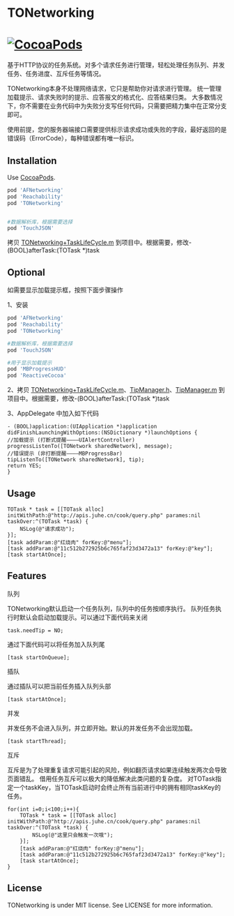 # TONetworking 

[![CocoaPods](https://img.shields.io/cocoapods/v/TONetworking.svg?style=flat)](http://cocoapods.org/?q=name%3ATONetworking)
==============



基于HTTP协议的任务系统。对多个请求任务进行管理，轻松处理任务队列、并发任务、任务进度、互斥任务等情况。

TONetworking本身不处理网络请求，它只是帮助你对请求进行管理。
统一管理加载提示、请求失败时的提示、应答报文的格式化、应答结果归类。
大多数情况下，你不需要在业务代码中为失败分支写任何代码，只需要把精力集中在正常分支即可。

使用前提，您的服务器端接口需要提供标示请求成功或失败的字段，最好返回的是错误码（ErrorCode），每种错误都有唯一标识。

Installation
------------
Use [CocoaPods](http://cocoapods.org).

```ruby
pod 'AFNetworking'
pod 'Reachability'
pod 'TONetworking'


#数据解析库，根据需要选择
pod 'TouchJSON'
```

拷贝 [TONetworking+TaskLifeCycle.m](https://github.com/TonyJR/TONetworking/blob/master/TONetworkingDemo/TONetworkingDemo/TONetwork%2BTaskLifeCycle.m) 到项目中。根据需要，修改-(BOOL)afterTask:(TOTask *)task

Optional
--------
如需要显示加载提示框，按照下面步骤操作

1、安装
```ruby
pod 'AFNetworking'
pod 'Reachability'
pod 'TONetworking'

#数据解析库，根据需要选择
pod 'TouchJSON'

#用于显示加载提示
pod 'MBProgressHUD'
pod 'ReactiveCocoa'
```

2、拷贝 [TONetworking+TaskLifeCycle.m](https://github.com/TonyJR/TONetworking/blob/master/TONetworkingDemo/TONetworkingDemo/TONetwork%2BTaskLifeCycle.m)、[TipManager.h](https://github.com/TonyJR/TONetworking/blob/master/TONetworkingDemo/TONetworkingDemo/TipManager.h)、[TipManager.m](https://github.com/TonyJR/TONetworking/blob/master/TONetworkingDemo/TONetworkingDemo/TipManager.m) 到项目中。根据需要，修改-(BOOL)afterTask:(TOTask *)task

3、AppDelegate 中加入如下代码

```objc
- (BOOL)application:(UIApplication *)application didFinishLaunchingWithOptions:(NSDictionary *)launchOptions {
//加载提示 (打断式提醒————UIAlertController)
progressListenTo([TONetwork sharedNetwork], message);
//错误提示 (非打断提醒————MBProgressBar)
tipListenTo([TONetwork sharedNetwork], tip);
return YES;
}
```

Usage
-----

```objc
TOTask * task = [[TOTask alloc] initWithPath:@"http://apis.juhe.cn/cook/query.php" parames:nil taskOver:^(TOTask *task) {
    NSLog(@"请求成功");
}];
[task addParam:@"红烧肉" forKey:@"menu"];
[task addParam:@"11c512b272925b6c765faf23d3472a13" forKey:@"key"];
[task startAtOnce];
```

Features
--------
队列

TONetworking默认启动一个任务队列，队列中的任务按顺序执行。
队列任务执行时默认会启动加载提示。可以通过下面代码来关闭
```objc
task.needTip = NO;
```

通过下面代码可以将任务加入队列尾
```objc
[task startOnQueue];
```

插队

通过插队可以把当前任务插入队列头部
```objc
[task startAtOnce];
```

并发

并发任务不会进入队列，并立即开始。默认的并发任务不会出现加载。
```objc
[task startThread];
```
互斥

互斥是为了处理重复请求可能引起的风险，例如翻页请求如果连续触发两次会导致页面错乱。
借用任务互斥可以极大的降低解决此类问题的复杂度。
对TOTask指定一个taskKey，当TOTask启动时会终止所有当前进行中的拥有相同taskKey的任务。
```objc
for(int i=0;i<100;i++){
    TOTask * task = [[TOTask alloc] initWithPath:@"http://apis.juhe.cn/cook/query.php" parames:nil taskOver:^(TOTask *task) {
        NSLog(@"这里只会触发一次哦");
    }];
    [task addParam:@"红烧肉" forKey:@"menu"];
    [task addParam:@"11c512b272925b6c765faf23d3472a13" forKey:@"key"];
    [task startAtOnce];
}
```

License
-------
TONetworking is under MIT license. See LICENSE for more information.
